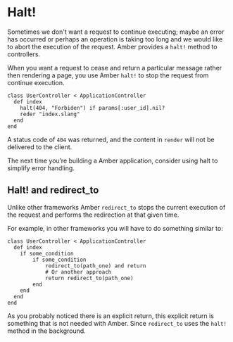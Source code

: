 # Halt!

Sometimes we don't want a request to continue executing; maybe an error has occurred or perhaps an operation is taking too long and we would like to abort the execution of the request. Amber provides a `halt!` method to controllers.

When you want a request to cease and return a particular message rather then rendering a page, you use Amber `halt!` to stop the request from continue execution.

```text
class UserController < ApplicationController
  def index
    halt(404, "Forbiden") if params[:user_id].nil?
    reder "index.slang"
  end
end
```

A status code of `404` was returned, and the content in `render` will not be delivered to the client.

The next time you’re building a Amber application, consider using halt to simplify error handling.

## Halt! and redirect\_to

Unlike other frameworks Amber `redirect_to` stops the current execution of the request and performs the redirection at that given time.

For example, in other frameworks you will have to do something similar to:

```text
class UserController < ApplicationController
  def index
    if some_condition
        if some_condition
            redirect_to(path_one) and return
            # Or another approach
            return redirect_to(path_one)
        end
    end
  end
end
```

As you probably noticed there is an explicit return, this explicit return is something that is not needed with Amber. Since `redirect_to` uses the `halt!` method in the background.

